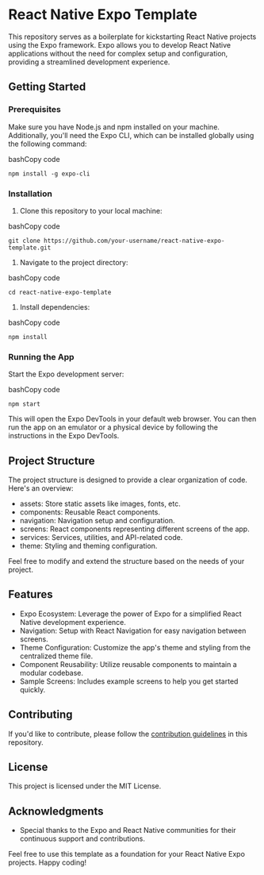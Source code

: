 React Native Expo Template
==========================

This repository serves as a boilerplate for kickstarting React Native projects using the Expo framework. Expo allows you to develop React Native applications without the need for complex setup and configuration, providing a streamlined development experience.

Getting Started
---------------

### Prerequisites

Make sure you have Node.js and npm installed on your machine. Additionally, you'll need the Expo CLI, which can be installed globally using the following command:

bashCopy code

```npm install -g expo-cli```

### Installation

1.  Clone this repository to your local machine:

bashCopy code

`git clone https://github.com/your-username/react-native-expo-template.git`

1.  Navigate to the project directory:

bashCopy code

`cd react-native-expo-template`

1.  Install dependencies:

bashCopy code

`npm install`

### Running the App

Start the Expo development server:

bashCopy code

`npm start`

This will open the Expo DevTools in your default web browser. You can then run the app on an emulator or a physical device by following the instructions in the Expo DevTools.

Project Structure
-----------------

The project structure is designed to provide a clear organization of code. Here's an overview:

-   assets: Store static assets like images, fonts, etc.
-   components: Reusable React components.
-   navigation: Navigation setup and configuration.
-   screens: React components representing different screens of the app.
-   services: Services, utilities, and API-related code.
-   theme: Styling and theming configuration.

Feel free to modify and extend the structure based on the needs of your project.

Features
--------

-   Expo Ecosystem: Leverage the power of Expo for a simplified React Native development experience.
-   Navigation: Setup with React Navigation for easy navigation between screens.
-   Theme Configuration: Customize the app's theme and styling from the centralized theme file.
-   Component Reusability: Utilize reusable components to maintain a modular codebase.
-   Sample Screens: Includes example screens to help you get started quickly.

Contributing
------------

If you'd like to contribute, please follow the [contribution guidelines](https://chat.openai.com/c/CONTRIBUTING.md) in this repository.

License
-------

This project is licensed under the MIT License.

Acknowledgments
---------------

-   Special thanks to the Expo and React Native communities for their continuous support and contributions.

Feel free to use this template as a foundation for your React Native Expo projects. Happy coding!
